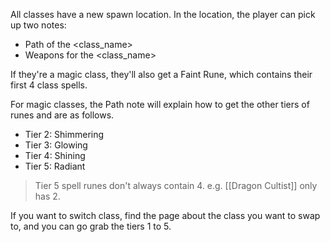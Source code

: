 All classes have a new spawn location. In the location, the player can pick up two notes:

- Path of the <class_name>
- Weapons for the <class_name>

If they're a magic class, they'll also get a Faint Rune, which contains their first 4 class spells.

For magic classes, the Path note will explain how to get the other tiers of runes and are as follows.

- Tier 2: Shimmering
- Tier 3: Glowing
- Tier 4: Shining
- Tier 5: Radiant

> Tier 5 spell runes don't always contain 4. e.g. [[Dragon Cultist]] only has 2.

If you want to switch class, find the page about the class you want to swap to, and you can go grab the tiers 1 to 5.
